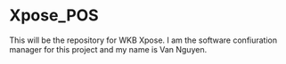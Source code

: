 Xpose_POS
=========

This will be the repository for WKB Xpose.  I am the software confiuration manager for this project and my name is Van Nguyen.
